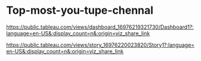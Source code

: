 # Top-most-you-tupe-chennal

https://public.tableau.com/views/dashboard_16976219321730/Dashboard1?:language=en-US&:display_count=n&:origin=viz_share_link

https://public.tableau.com/views/story_16976220023820/Story1?:language=en-US&:display_count=n&:origin=viz_share_link
